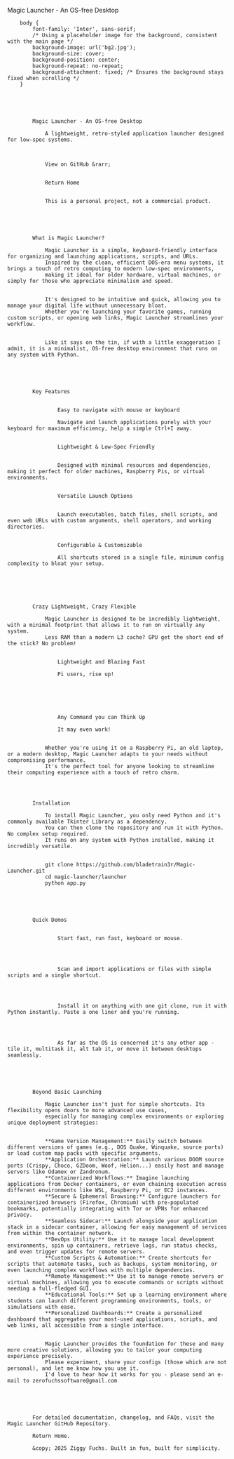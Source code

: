 Magic Launcher - An OS-free Desktop
    
    
    
    
        body {
            font-family: 'Inter', sans-serif;
            /* Using a placeholder image for the background, consistent with the main page */
            background-image: url('bg2.jpg');
            background-size: cover;
            background-position: center;
            background-repeat: no-repeat;
            background-attachment: fixed; /* Ensures the background stays fixed when scrolling */
        }
    

    
        
        
            Magic Launcher - An OS-free Desktop
            
                A lightweight, retro-styled application launcher designed for low-spec systems.

            
            
                View on GitHub &rarr;
            
            
                Return Home
            
            
                This is a personal project, not a commercial product.
            
        

        
        
            What is Magic Launcher?
            
                Magic Launcher is a simple, keyboard-friendly interface for organizing and launching applications, scripts, and URLs.
                Inspired by the clean, efficient DOS-era menu systems, it brings a touch of retro computing to modern low-spec environments,
                making it ideal for older hardware, virtual machines, or simply for those who appreciate minimalism and speed.
            
            
                It's designed to be intuitive and quick, allowing you to manage your digital life without unnecessary bloat.
                Whether you're launching your favorite games, running custom scripts, or opening web links, Magic Launcher streamlines your workflow.
            
            
                Like it says on the tin, if with a little exaggeration I admit, it is a minimalist, OS-free desktop environment that runs on any system with Python.
            
        

        
        
            Key Features
            
                
                    Easy to navigate with mouse or keyboard
                    
                    Navigate and launch applications purely with your keyboard for maximum efficiency, help a simple Ctrl+I away.
                
                
                    Lightweight & Low-Spec Friendly
                    
                    
                    Designed with minimal resources and dependencies, making it perfect for older machines, Raspberry Pis, or virtual environments.
                
                
                    Versatile Launch Options
                    
                    
                    Launch executables, batch files, shell scripts, and even web URLs with custom arguments, shell operators, and working directories.
                
                
                    Configurable & Customizable
                    
                    All shortcuts stored in a single file, minimum config complexity to bloat your setup.
                
            
        

        
        
            Crazy Lightweight, Crazy Flexible
            
                Magic Launcher is designed to be incredibly lightweight, with a minimal footprint that allows it to run on virtually any system.
                Less RAM than a modern L3 cache? GPU get the short end of the stick? No problem!                
            
                
                    Lightweight and Blazing Fast
                    
                    Pi users, rise up!
                
            
                
            
            
                
                    Any Command you can Think Up
                    
                    It may even work!
                
            
                Whether you're using it on a Raspberry Pi, an old laptop, or a modern desktop, Magic Launcher adapts to your needs without compromising performance.
                It's the perfect tool for anyone looking to streamline their computing experience with a touch of retro charm.
            

        
        
            Installation
            
                To install Magic Launcher, you only need Python and it's commonly available Tkinter Library as a dependency.
                You can then clone the repository and run it with Python. No complex setup required.
                It runs on any system with Python installed, making it incredibly versatile.
            
            
                git clone https://github.com/bladetrain3r/Magic-Launcher.git
                cd magic-launcher/launcher
                python app.py
            
        

        
        
            Quick Demos
                
                    
                    Start fast, run fast, keyboard or mouse.
                
                
                
                    
                    Scan and import applications or files with simple scripts and a single shortcut.
                
                
                
                                        
                    Install it on anything with one git clone, run it with Python instantly. Paste a one liner and you're running.
                
                
                
                    
                    As far as the OS is concerned it's any other app - tile it, multitask it, alt tab it, or move it between desktops seamlessly.
                
        

        
        
            Beyond Basic Launching
            
                Magic Launcher isn't just for simple shortcuts. Its flexibility opens doors to more advanced use cases,
                especially for managing complex environments or exploring unique deployment strategies:
            
            
                **Game Version Management:** Easily switch between different versions of games (e.g., DOS Quake, Winquake, source ports) or load custom map packs with specific arguments.
                **Application Orchestration:** Launch various DOOM source ports (Crispy, Choco, GZDoom, Woof, Helion...) easily host and manage servers like Odamex or Zandronum.
                **Containerized Workflows:** Imagine launching applications from Docker containers, or even chaining execution across different environments like WSL, Raspberry Pi, or EC2 instances.
                **Secure & Ephemeral Browsing:** Configure launchers for containerized browsers (Firefox, Chromium) with pre-populated bookmarks, potentially integrating with Tor or VPNs for enhanced privacy.
                **Seamless Sidecar:** Launch alongside your application stack in a sidecar container, allowing for easy management of services from within the container network.
                **DevOps Utility:** Use it to manage local development environments, spin up containers, retrieve logs, run status checks, and even trigger updates for remote servers.
                **Custom Scripts & Automation:** Create shortcuts for scripts that automate tasks, such as backups, system monitoring, or even launching complex workflows with multiple dependencies.
                **Remote Management:** Use it to manage remote servers or virtual machines, allowing you to execute commands or scripts without needing a full-fledged GUI.
                **Educational Tools:** Set up a learning environment where students can launch different programming environments, tools, or simulations with ease.
                **Personalized Dashboards:** Create a personalized dashboard that aggregates your most-used applications, scripts, and web links, all accessible from a single interface.
            
            
                Magic Launcher provides the foundation for these and many more creative solutions, allowing you to tailor your computing experience precisely.
                Please experiment, share your configs (those which are not personal), and let me know how you use it.
                I'd love to hear how it works for you - please send an e-mail to zerofuchssoftware@gmail.com
            
        

        
        
            For detailed documentation, changelog, and FAQs, visit the Magic Launcher GitHub Repository.

            Return Home.

            &copy; 2025 Ziggy Fuchs. Built in fun, built for simplicity.